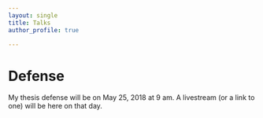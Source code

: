 ```yaml
---
layout: single
title: Talks
author_profile: true

---
```


# Defense

My thesis defense will be on May 25, 2018 at 9 am. A livestream (or a link to one) will be here on that day.
